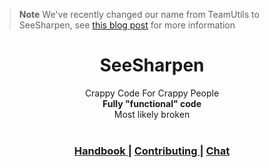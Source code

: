 > **Note**
> We've recently changed our name from TeamUtils to SeeSharpen, see [this blog post](https://seesharpen.flarum.cloud/blog/3-teamutils-has-evolved) for more information

<h1 align="center">SeeSharpen</h1>

<div align="center">
  Crappy Code For Crappy People
</div>
<div align="center">
  <strong>Fully "functional" code</strong>
</div>
<div align="center">
  Most likely broken
</div>

<br />

<div align="center">
  <h3>
    <a href="https://github.com/TeamUtils/.github/project/Handbook.md">
      Handbook
    </a>
    <span> | </span>
    <a href="https://github.com/TeamUtils/.github/project/github/CONTRIBUTING.md">
      Contributing
    </a>
    <span> | </span>
    <a href="https://web.libera.chat/?channel=#teamutils">
      Chat
    </a>
  </h3>
</div>
